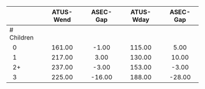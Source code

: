 
|                      |    ATUS-Wend |     ASEC-Gap |    ATUS-Wday |     ASEC-Gap |
| -------------------- | :----------: | :----------: | :----------: | :----------: |
| # Children           |              |              |              |              |
| &nbsp;&nbsp;0        |       161.00 |        -1.00 |       115.00 |         5.00 |
| &nbsp;&nbsp;1        |       217.00 |         3.00 |       130.00 |        10.00 |
| &nbsp;&nbsp;2+       |       237.00 |        -3.00 |       153.00 |        -3.00 |
| &nbsp;&nbsp;3        |       225.00 |       -16.00 |       188.00 |       -28.00 |

